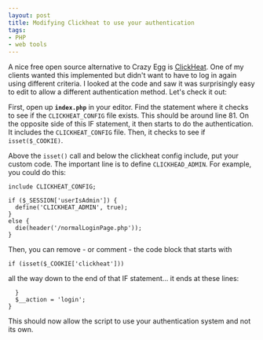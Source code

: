 ```yaml
---
layout: post
title: Modifying Clickheat to use your authentication
tags:
- PHP
- web tools
---
```

A nice free open source alternative to Crazy Egg is [ClickHeat](http://www.labsmedia.com/clickheat/index.html).  One of my clients wanted this implemented but didn't want to have to log in again using different criteria.  I looked at the code and saw it was surprisingly easy to edit to allow a different authentication method.  Let's check it out:

First, open up **`index.php`** in your editor.  Find the statement where it checks to see if the `CLICKHEAT_CONFIG` file exists.  This should be around line 81.  On the opposite side of this IF statement, it then starts to do the authentication.  It includes the `CLICKHEAT_CONFIG` file.  Then, it checks to see if `isset($_COOKIE)`.

Above the `isset()` call and below the clickheat config include, put your custom code.  The important line is to define `CLICKHEAD_ADMIN`.
For example, you could do this:

```php?start_inline=1
include CLICKHEAT_CONFIG;

if ($_SESSION['userIsAdmin']) {
  define('CLICKHEAT_ADMIN', true);
}
else {
  die(header('/normalLoginPage.php'));
}
```
    
Then, you can remove - or comment - the code block that starts with

```php?start_inline=1
if (isset($_COOKIE['clickheat']))
```

all the way down to the end of that IF statement... it ends at these lines:

```php?start_inline=1
  }
  $__action = 'login';
}
```

This should now allow the script to use your authentication system and not its own.
